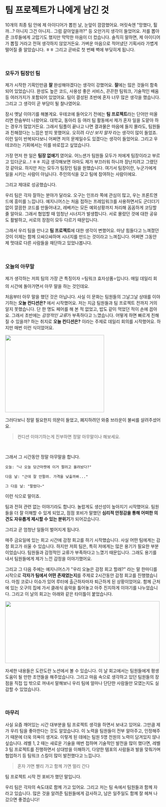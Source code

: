 # 팀 프로젝트가 나에게 남긴 것

10개의 최종 팀 안에 제 아이디어가 뽑힌 날, 눈앞이 깜깜했어요. 머릿속엔 "망했다, 튈까...? 아니지 그건 아니지.. 그럼 갈아엎을까?" 등 오만가지 생각이 들었어요. 저를 뽑아준 크루들에게 고맙기도 했지만 막막한 마음이 더 컸습니다. 솔직히 말하면, 제 아이디어가 뽑힐 거라고 전혀 생각하지 않았거든요. 가벼운 마음으로 적어냈던 기획서라 가볍게 떨어질 줄 알았습니다. ㅎㅎ 그리고 곧바로 첫 번째 벽에 부딪히게 됩니다.

<br/>

### 모두가 팀장인 팀

제가 시작한 기획인만큼 **잘** 완성해야겠다는 생각이 강했어요. **잘**에는 많은 것들이 함축되어 있었습니다. 완성도 높은 코드, 사용성 좋은 서비스, 끈끈한 팀워크, 기술적인 배움 등 여러가지가 포함되어 있었어요. 팀이 결성된 초반에 혼자 너무 많은 생각을 했습니다. 그리고 그 생각이 곧 부담이 될 찰나였어요.

잠시 옛날 이야기를 해볼게요. 우테코에 들어오기 전에는 **팀 프로젝트**라는 단어만 떠올리면 한숨부터 나왔어요. 대학교, 동아리 등 여러 팀 활동에서 제가 혼자 일을 도맡아 하는 경우가 많았거든요. 그래서 팀플이 끝나고 나면 결과물은 마음에 들지 몰라도, 팀원들과 친해졌다는 느낌은 받지 못했어요. 오히려 *다신 보지 말자* 라는 생각이 많이 들었죠. 이런 일이 반복되다보니 어쩌면 저의 문제일수도 있겠다는 생각이 들었어요. 그리고 우테코라는 기회에서는 이를 바로잡고 싶었습니다.

가장 먼저 한 일은 **팀장 없애기** 였어요. 어느샌가 팀원들 모두가 저에게 팀장이라고 부르고 있더군요...! ㅎㅎ 지금 생각해보면 아마도 제가 부끄러워 하니까 장난치려고 그랬던 것 같아요. 하지만 저는 모두가 팀장인 팀을 원했습니다. 여기서 팀장이란, 누군가에게 일을 시키는 사람이 아닙니다. 주인의식을 갖고 팀에 참여하는 사람이에요.

그리고 제대로 성공했습니다.

우리 팀은 각자 잘하는 분야가 달라요. 오구는 인프라 쪽에 관심이 많고, 우는 프론트엔드에 흥미를 느낍니다. 예지니어스는 처음 접하는 프레임워크를 사용하면서도 군더더기 없이 깔끔한 코드를 만들어내고, 레베카는 모든 예외상황까지 처리해 꼼꼼하게 코딩할 줄 알아요. 그래서 협업할 때 엄청난 시너지가 발생합니다. 서로 몰랐던 것에 대한 공유도 활발하고, 서로의 장점이 모두 다르기 때문입니다.

그래서 우리 팀을 만나고 **팀 프로젝트**에 대한 생각이 변했어요. 마냥 힘들다고 느껴졌던 것이 이제는 함께 으쌰으쌰하며 시너지를 만드는 것이라고 느껴집니다. 어쩌면 그동안 제 멋대로 다른 사람들을 재단하고 있었나봅니다.


<br/>

### 오늘의 아무말

제가 생각하는 저희 팀의 가장 큰 특징이자 ⭐️팀워크 효자상품⭐️입니다. 매일 데일리 회의 시간에 돌아가면서 아무 말을 하는 것인데요.

처음부터 아무 말을 했던 것은 아닙니다. 사실 이 문화는 팀원들의 그날그날 상태를 이야기하는 **오늘 컨디션은?** 에서 시작했어요. 저는 지금 팀원들과 팀 프로젝트 전까지 거의 알지 못했습니다. 단 한 명도 페어를 해 본 적 없었고, 밥도 같이 먹었던 적이 손에 꼽아요. 그래서 초반에는 *감정적인 교류*가 부족하다고 느꼈습니다. 어떻게 하면 빠르게 친해질 수 있을까? 하는 취지로 **오늘 컨디션은?** 이라는 주제로 데일리 회의를 시작했어요. 하지만 매번 이런 식이었어요.

<img src="https://user-images.githubusercontent.com/19922698/90982698-c70a6a80-e5a3-11ea-9d51-556e3669b99b.png" width="320" height="250" />

<br/>

그러다보니 정말 필요한지 의문이 들었고, 폐지하려던 와중 브라운이 불씨를 살려주셨어요. 

> 컨디션 이야기하는게 진부하면 정말 아무말이나 해보세요.

<br/>

그래서 그 시간동안 정말 아무말을 합니다.

```
오늘: "나 오늘 당근마켓에 이거 팔려고 올려놨다?"

다음 날: "근데 잘 안팔려. 가격을 낮출까봐..."

그 다음 날: "팔렸다~"
```

이런 식으로 말이죠.

팀과 전혀 관련 없는 이야기라도 합니다. 놀랍게도 생산성이 높아지기 시작했어요. 팀원들을 더 잘 이해할 수 있게 되었고, 점점 포비가 말했던 **심리적 안정감을 통해 어떠한 의견도 자유롭게 제시할 수 있는 분위기**가 되어갔습니다.

그리고 곧 엄청난 일들이 벌어지게 됩니다.

매주 금요일에 있는 회고 시간에 감정 회고를 하기 시작했습니다. 사실 어떤 팀에게는 감정 회고가 쉬울 수 있습니다. 하지만 저희 팀은, 특히 저에게는 많은 용기가 필요한 부분이었습니다. 팀원들과 감정적인 교류가 부족하다고 느꼈기 때문입니다. 그래도 용기를 내서 팀원들에게 제가 느낀 감정을 이야기했어요.

그리고 그 다음 주에는 예지니어스가 "우리 오늘은 감정 회고 할래?" 라는 말 한마디를 시작으로 **각자가 팀에서 어떤 존재였는지**를 주제로 2시간동안 감정 회고를 진행했습니다. 마침 코로나 이슈가 있어 루터에 출근하자마자 퇴근하게 된 상황이었어요. 함께 근처에 있는 오구의 집에 가서 클래식 음악을 틀어놓고 아주 진지하게 이야기를 나누었습니다. 그리고 이 날의 회고는 아래와 같은 타이틀이 붙었습니다.

<img src="https://user-images.githubusercontent.com/19922698/90982936-8ca1cd00-e5a5-11ea-8fdc-044846038534.png" width="500" height="200" />

자세한 내용들은 도란도란 노션에서 볼 수 있습니다. 이 날 회고에서는 팀원들에게 평생 도움이 될 만한 조언들을 해주었습니다. 그리고 마음 속으로 생각하고 있던 팀원들의 장점을 직접 입 밖으로 꺼내서 말해보니 우리 팀에 얼마나 단단한 사람들만 모였는지도 실감할 수 있었습니다. 

<br/>

### 마무리

사실 요즘 깨어있는 시간 대부분을 팀 프로젝트 생각을 하면서 보내고 있어요. 그만큼 제가 우리 팀을 좋아한다는 것도 알았습니다. 이 노력을 팀원들이 전부 알아주고, 인정해주기 때문에 더욱 의욕이 생겨요. 이렇게 된 데에는 팀원 5명 전원의 노력이 담겨있지 않나 싶습니다. 레벨 1, 2 때는 새로운 기술을 매번 접하며 기술적인 발전을 많이 했다면, 레벨 3 팀 프로젝트를 진행하면서 상대방을 이해하기, 다양한 템포의 사람들과 발을 맞춰가며 협업하기 등 팀워크 스킬이 많이 발전했다고 느낍니다.



> 혼자 가면 빨리 가고 함께 가면 멀리 간다



팀 프로젝트 시작 전 포비가 했던 말입니다.

우리 팀은 각자의 속도대로 함께 가고 있어요. 그리고 저는 팀 속에서 팀원들과 함께 자라고 있습니다. 많은 것을 알려준 팀원들에게 감사하고, 남은 일주일도 함께 잘 헤쳐 나갔으면 좋겠습니다!
